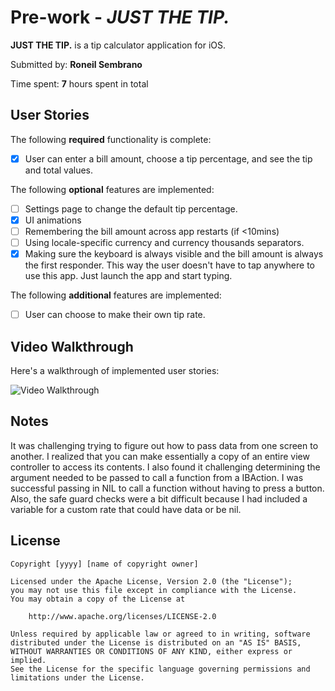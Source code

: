 # Pre-work - *JUST THE TIP.*

**JUST THE TIP.** is a tip calculator application for iOS.

Submitted by: **Roneil Sembrano**

Time spent: **7** hours spent in total

## User Stories

The following **required** functionality is complete:

* [x] User can enter a bill amount, choose a tip percentage, and see the tip and total values.

The following **optional** features are implemented:
* [ ] Settings page to change the default tip percentage.
* [x] UI animations
* [ ] Remembering the bill amount across app restarts (if <10mins)
* [ ] Using locale-specific currency and currency thousands separators.
* [x] Making sure the keyboard is always visible and the bill amount is always the first responder. This way the user doesn't have to tap anywhere to use this app. Just launch the app and start typing.

The following **additional** features are implemented:

- [ ] User can choose to make their own tip rate.

## Video Walkthrough 

Here's a walkthrough of implemented user stories:

<img src='https://i.gyazo.com/e5dc0fca0d8e8b1e4c124075b507d2d7.gif' width='' alt='Video Walkthrough' />

## Notes

It was challenging trying to figure out how to pass data from one screen to another. I realized that you can make essentially a copy of an entire view controller to access its contents. I also found it challenging determining the argument needed to be passed to call a function from a IBAction. I was successful passing in NIL to call a function without having to press a button. Also, the safe guard checks were a bit difficult because I had included a variable for a custom rate that could have data or be nil.
## License

    Copyright [yyyy] [name of copyright owner]

    Licensed under the Apache License, Version 2.0 (the "License");
    you may not use this file except in compliance with the License.
    You may obtain a copy of the License at

        http://www.apache.org/licenses/LICENSE-2.0

    Unless required by applicable law or agreed to in writing, software
    distributed under the License is distributed on an "AS IS" BASIS,
    WITHOUT WARRANTIES OR CONDITIONS OF ANY KIND, either express or implied.
    See the License for the specific language governing permissions and
    limitations under the License.
